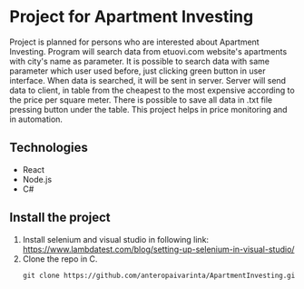 # Project for Apartment Investing
Project is planned for persons who are interested about Apartment Investing. Program will search data from etuovi.com website's apartments with city's name as parameter.
It is possible to search data with same parameter which user used before, just clicking green button in user interface.  When data is searched, it will be sent in server. Server will send
data to client, in table from the cheapest to the most expensive according to the price per square meter. There is possible to save all data in .txt file pressing button under the table. 
This project helps in price monitoring and in automation.

## Technologies
* React
* Node.js 
* C#


## Install the project
1. Install selenium and visual studio in following link: https://www.lambdatest.com/blog/setting-up-selenium-in-visual-studio/
2. Clone the repo in C.
   ```html
   git clone https://github.com/anteropaivarinta/ApartmentInvesting.git
   ```


      

   
  
  
  
  
